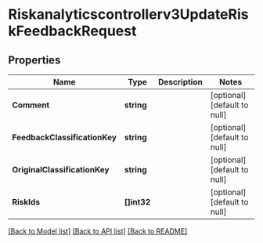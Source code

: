 # Riskanalyticscontrollerv3UpdateRiskFeedbackRequest

## Properties
Name | Type | Description | Notes
------------ | ------------- | ------------- | -------------
**Comment** | **string** |  | [optional] [default to null]
**FeedbackClassificationKey** | **string** |  | [optional] [default to null]
**OriginalClassificationKey** | **string** |  | [optional] [default to null]
**RiskIds** | **[]int32** |  | [optional] [default to null]

[[Back to Model list]](../README.md#documentation-for-models) [[Back to API list]](../README.md#documentation-for-api-endpoints) [[Back to README]](../README.md)

